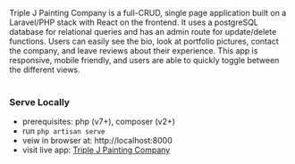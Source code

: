 Triple J Painting Company is a full-CRUD, single page application built on a Laravel/PHP stack with React on the frontend. It uses a postgreSQL database for relational queries and has an admin route for update/delete functions. Users can easily see the bio, look at portfolio pictures, contact the company, and leave reviews about their experience. This app is responsive, mobile friendly, and users are able to quickly toggle between the different views.
<br><br>
### Serve Locally
- prerequisites: php (v7+), composer (v2+)
- run `php artisan serve`
- veiw in browser at: http://localhost:8000
- visit live app: [Triple J Painting Company](https://triplejpainting.herokuapp.com/)
